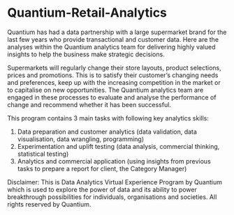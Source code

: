 # Quantium-Retail-Analytics

Quantium has had a data partnership with a large supermarket brand for the last few years who provide transactional and customer data. Here are the analyses within the Quantium analytics team for delivering highly valued insights to help the business make strategic decisions.

Supermarkets will regularly change their store layouts, product selections, prices and promotions. This is to satisfy their customer’s changing needs and preferences, keep up with the increasing competition in the market or to capitalise on new opportunities. The Quantium analytics team are engaged in these processes to evaluate and analyse the performance of change and recommend whether it has been successful.

This program contains 3 main tasks with following key analytics skills:
  1. Data preparation and customer analytics (data validation, data visualisation, data wrangling, programming)
  2. Experimentation and uplift testing (data analysis, commercial thinking, statistical testing)
  3. Analytics and commercial application (using insights from previous tasks to prepare a report for client, the Category Manager)

Disclaimer: This is Data Analytics Virtual Experience Program by Quantium which is used to explore the power of data and its ability to power breakthrough possibilities for individuals, organisations and societies. All rights reserved by Quantium.
